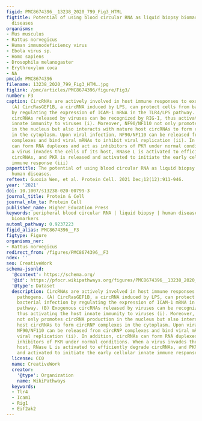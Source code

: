 ```yaml
---
figid: PMC8674396__13238_2020_799_Fig3_HTML
figtitle: Potential of using blood circular RNA as liquid biopsy biomarker for human
  diseases
organisms:
- Mus musculus
- Rattus norvegicus
- Human immunodeficiency virus
- Ebola virus sp.
- Homo sapiens
- Drosophila melanogaster
- Erythroxylum coca
- NA
pmcid: PMC8674396
filename: 13238_2020_799_Fig3_HTML.jpg
figlink: /pmc/articles/PMC8674396/figure/Fig3/
number: F3
caption: CircRNAs are actively involved in host immune responses to exogenous pathogens.
  (A) CircRasGEF1B, a circRNA induced by LPS, can protect cells from bacterial infection
  by regulating the expression of ICAM-1 mRNA in the TLR4/LPS pathway. (B) Exogenous
  circRNAs released by viruses can be recognized by RIG-I, thus activating the host
  innate immunity to viruses (i). Moreover, NF90/NF110 not only promotes circRNA production
  in the nucleus but also interacts with mature host circRNAs to form circRNP complexes
  in the cytoplasm. Upon viral infection, NF90/NF110 can be released from circRNP
  complexes and bind viral mRNAs to inhibit viral replication (ii). In addition, circRNAs
  can form RNA duplexes and act as inhibitors of PKR under normal conditions. When
  a virus invades the cells of its host, RNase L is activated to efficiently degrade
  circRNAs, and PKR is released and activated to initiate the early cellular innate
  immune response (iii)
papertitle: The potential of using blood circular RNA as liquid biopsy biomarker for
  human diseases.
reftext: Guoxia Wen, et al. Protein Cell. 2021 Dec;12(12):911-946.
year: '2021'
doi: 10.1007/s13238-020-00799-3
journal_title: Protein & Cell
journal_nlm_ta: Protein Cell
publisher_name: Higher Education Press
keywords: peripheral blood circular RNA | liquid biopsy | human diseases | translational
  biomarkers
automl_pathway: 0.9237223
figid_alias: PMC8674396__F3
figtype: Figure
organisms_ner:
- Rattus norvegicus
redirect_from: /figures/PMC8674396__F3
ndex: ''
seo: CreativeWork
schema-jsonld:
  '@context': https://schema.org/
  '@id': https://pfocr.wikipathways.org/figures/PMC8674396__13238_2020_799_Fig3_HTML.html
  '@type': Dataset
  description: CircRNAs are actively involved in host immune responses to exogenous
    pathogens. (A) CircRasGEF1B, a circRNA induced by LPS, can protect cells from
    bacterial infection by regulating the expression of ICAM-1 mRNA in the TLR4/LPS
    pathway. (B) Exogenous circRNAs released by viruses can be recognized by RIG-I,
    thus activating the host innate immunity to viruses (i). Moreover, NF90/NF110
    not only promotes circRNA production in the nucleus but also interacts with mature
    host circRNAs to form circRNP complexes in the cytoplasm. Upon viral infection,
    NF90/NF110 can be released from circRNP complexes and bind viral mRNAs to inhibit
    viral replication (ii). In addition, circRNAs can form RNA duplexes and act as
    inhibitors of PKR under normal conditions. When a virus invades the cells of its
    host, RNase L is activated to efficiently degrade circRNAs, and PKR is released
    and activated to initiate the early cellular innate immune response (iii)
  license: CC0
  name: CreativeWork
  creator:
    '@type': Organization
    name: WikiPathways
  keywords:
  - Tlr4
  - Icam1
  - Rig1
  - Eif2ak2
---
```

